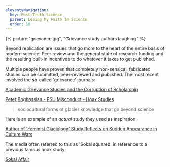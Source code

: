 ```yaml
---
eleventyNavigation:
  key: Post-Truth Science
  parent: Losing My Faith In Science
  order: 10
---
```

{% picture "grievance.jpg", "Grievance study authors laughing" %}

Beyond replication are issues that go more to the heart of the entire basis of modern science: Peer review and the general state of research funding and the resulting built-in incentives to do whatever it takes to get published. 

Multiple people have proven that completely non-sensical, fabricated studies can be submitted, peer-reviewed and published. The most recent involved the so-called 'grievance' journals:

[Academic Grievance Studies and the Corruption of Scholarship](https://areomagazine.com/2018/10/02/academic-grievance-studies-and-the-corruption-of-scholarship/)

[Peter Boghossian - PSU Misconduct - Hoax Studies](https://reason.com/2019/01/08/peter-boghossian-psu-misconduct-hoax-stu/)

> sociocultural forms of glacier knowledge that go beyond science

Here is an example of an *actual* study they used as inspiration

[Author of 'Feminist Glaciology' Study Reflects on Sudden Appearance in Culture Wars](https://www.sciencemag.org/news/2016/03/qa-author-feminist-glaciology-study-reflects-sudden-appearance-culture-wars)

The media often referred to this as 'Sokal squared' in reference to a previous famous hoax study:

[Sokal Affair](https://en.wikipedia.org/wiki/Sokal_affair)